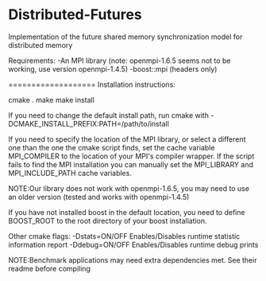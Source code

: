 Distributed-Futures
===================

Implementation of the future shared memory synchronization model for distributed memory 

Requirements:
-An MPI library (note: openmpi-1.6.5 seems not to be working, use version openmpi-1.4.5)
-boost::mpi (headers only)

===================
Installation instructions:

cmake .
make
make install

If you need to change the default install path, run cmake with -DCMAKE_INSTALL_PREFIX:PATH=/path/to/install

If you need to specify the location of the MPI library, or select a different one than the one the cmake
script finds, set the cache variable MPI_COMPILER to the location of your MPI's compiler wrapper.  If the
script fails to find the MPI installation you can manually set the MPI_LIBRARY and MPI_INCLUDE_PATH cache
variables.

NOTE:Our library does not work with openmpi-1.6.5, you may need to use an older version (tested and works
with openmpi-1.4.5) 

If you have not installed boost in the default location, you need to define BOOST_ROOT to the root 
directory of your boost installation.

Other cmake flags:
-Dstats=ON/OFF		Enables/Disables runtime statistic information report
-Ddebug=ON/OFF		Enables/Disables runtime debug prints

NOTE:Benchmark applications may need extra dependencies met.  See their readme before compiling

